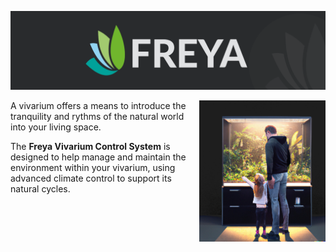 ![Edgeberry banner](../documentation/Freya_banner.png)

<img src="../documentation/vivarium.png" align="right" width="40%"/>

A vivarium offers a means to introduce the tranquility and rythms of the natural world into your living space.

The **Freya Vivarium Control System** is designed to help manage and maintain the environment within your vivarium, using advanced climate control to support its natural cycles.

<br clear="right"/>